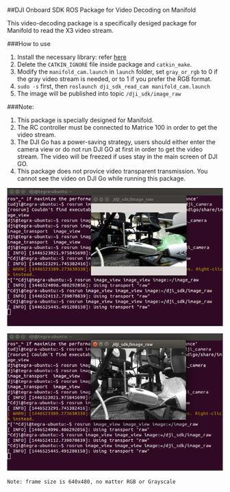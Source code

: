 ##DJI Onboard SDK ROS Package for Video Decoding on Manifold

This video-decoding package is a specifically desiged package for Manifold to read the X3 video stream.

###How to use
1. Install the necessary library: refer [here](https://github.com/dji-sdk/manifold_cam)
2. Delete the `CATKIN_IGNORE` file inside package and `catkin_make`.
2. Modify the `manifold_cam.launch` in `launch` folder, set `gray_or_rgb` to 0 if the gray video stream is needed, or to 1 if you prefer the RGB format.
3. `sudo -s` first, then `roslaunch dji_sdk_read_cam manifold_cam.launch`
4. The image will be published into topic `/dji_sdk/image_raw`


###Note:
1. This package is specially designed for Manifold.
2. The RC controller must be connected to Matrice 100 in order to get the video stream.
3. The DJI Go has a power-saving strategy, users should either enter the camera view or do not run DJI GO at first in order to get the video stream. The video will be freezed if uses stay in the main screen of DJI GO. 
3. This package does not provice video transparent transmission. You cannot see the video on DJI Go while running this package.


![image](../dji_sdk_doc/readcam_nv.png)

![image](../dji_sdk_doc/readcam.png)


	Note: frame size is 640x480, no matter RGB or Grayscale
